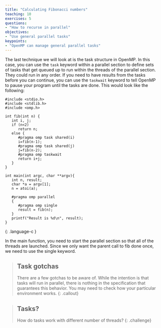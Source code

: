 ```yaml
---
title: "Calculating Fibonacci numbers"
teaching: 10
exercises: 5
questions:
- "How to recurse in parallel"
objectives:
- "Use general parallel tasks"
keypoints:
- "OpenMP can manage general parallel tasks"
---
```


The last technique we will look at is the task structure in OpenMP. In this
case, you can use the `task` keyword within a parallel section to define sets of
tasks that get queued up to run within the threads of the parallel section. They
could run in any order. If you need to have results from the tasks before you
can continue, you can use the `taskwait` keyword to tell OpenMP to pause your
program until the tasks are done. This would look like the following:

~~~
#include <stdio.h>
#include <stdlib.h>
#include <omp.h>

int fib(int n) {
   int i, j;
   if (n<2)
      return n;
   else {
      #pragma omp task shared(i)
      i=fib(n-1);
      #pragma omp task shared(j)
      j=fib(n-2);
      #pragma omp taskwait
      return i+j;
   }
}

int main(int argc, char **argv){
   int n, result;
   char *a = argv[1];
   n = atoi(a);
   
   #pragma omp parallel
   {
      #pragma omp single
      result = fib(n);
   }
   printf("Result is %d\n", result);
}
~~~
{: .language-c }

In the main function, you need to start the parallel section so that all of the threads are launched. Since we only want the parent call to fib done once, we need to use the single keyword.

> ## Task gotchas 
> There are a few gotchas to be aware of. While the intention is that tasks
> will run in parallel, there is nothing in the specification that guarantees
> this behavior. You may need to check how your particular environment works.
{: .callout}

> ## Tasks?
> How do tasks work with different number of threads?
{: .challenge}
